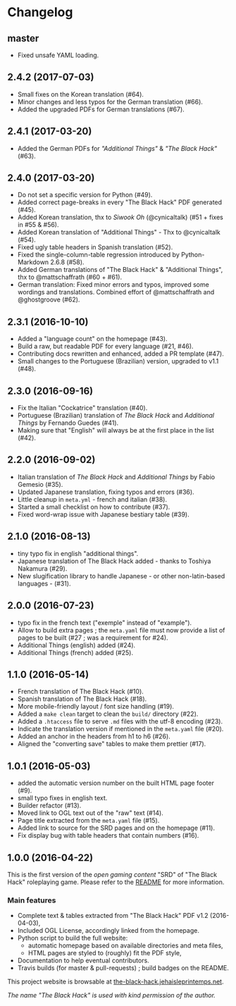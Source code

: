 # Changelog

## master

* Fixed unsafe YAML loading.

## 2.4.2 (2017-07-03)

* Small fixes on the Korean translation (#64).
* Minor changes and less typos for the German translation (#66).
* Added the upgraded PDFs for German translations (#67).

## 2.4.1 (2017-03-20)

* Added the German PDFs for *"Additional Things"* & *"The Black Hack"* (#63).

## 2.4.0 (2017-03-20)

* Do not set a specific version for Python (#49).
* Added correct page-breaks in every "The Black Hack" PDF generated (#45).
* Added Korean translation, thx to *Siwook Oh* (@cynicaltalk) (#51 + fixes in #55 & #56).
* Added Korean translation of "Additional Things" - Thx to @cynicaltalk (#54).
* Fixed ugly table headers in Spanish translation (#52).
* Fixed the single-column-table regression introduced by Python-Markdown 2.6.8 (#58).
* Added German translations of "The Black Hack" & "Additional Things", thx to @mattschaffrath (#60 + #61).
* German translation: Fixed minor errors and typos, improved some wordings and translations. Combined effort of @mattschaffrath and @ghostgroove (#62).

## 2.3.1 (2016-10-10)

* Added a "language count" on the homepage (#43).
* Build a raw, but readable PDF for every language (#21, #46).
* Contributing docs rewritten and enhanced, added a PR template (#47).
* Small changes to the Portuguese (Brazilian) version, upgraded to v1.1 (#48).

## 2.3.0 (2016-09-16)

* Fix the Italian "Cockatrice" translation (#40).
* Portuguese (Brazilian) translation of *The Black Hack* and *Additional Things* by Fernando Guedes (#41).
* Making sure that "English" will always be at the first place in the list (#42).

## 2.2.0 (2016-09-02)

* Italian translation of *The Black Hack* and *Additional Things* by Fabio Gemesio (#35).
* Updated Japanese translation, fixing typos and errors (#36).
* Little cleanup in `meta.yml` - french and italian (#38).
* Started a small checklist on how to contribute (#37).
* Fixed word-wrap issue with Japanese bestiary table (#39).

## 2.1.0 (2016-08-13)

* tiny typo fix in english "additional things".
* Japanese translation of The Black Hack added - thanks to Toshiya Nakamura (#29).
* New slugification library to handle Japanese - or other non-latin-based languages - (#31).

## 2.0.0 (2016-07-23)

* typo fix in the french text ("exemple" instead of "example").
* Allow to build extra pages ; the `meta.yaml` file must now provide a list of pages to be built (#27 ; was a requirement for #24).
* Additional Things (english) added (#24).
* Additional Things (french) added (#25).

## 1.1.0 (2016-05-14)

* French translation of The Black Hack (#10).
* Spanish translation of The Black Hack (#18).
* More mobile-friendly layout / font size handling (#19).
* Added a `make clean` target to clean the `build/` directory (#22).
* Added a `.htaccess` file to serve `.md` files with the utf-8 encoding (#23).
* Indicate the translation version if mentioned in the `meta.yaml` file (#20).
* Added an anchor in the headers from h1 to h6 (#26).
* Aligned the "converting save" tables to make them prettier (#17).

## 1.0.1 (2016-05-03)

* added the automatic version number on the built HTML page footer (#9).
* small typo fixes in english text.
* Builder refactor (#13).
* Moved link to OGL text out of the "raw" text (#14).
* Page title extracted from the ``meta.yaml`` file (#15).
* Added link to source for the SRD pages and on the homepage (#11).
* Fix display bug with table headers that contain numbers (#16).

## 1.0.0 (2016-04-22)

This is the first version of the *open gaming content* "SRD" of "The Black Hack" roleplaying game. Please refer to the [README](README.md) for more information.

### Main features

* Complete text & tables extracted from "The Black Hack" PDF v1.2 (2016-04-03),
* Included OGL License, accordingly linked from the homepage.
* Python script to build the full website:
  * automatic homepage based on available directories and meta files,
  * HTML pages are styled to (roughly) fit the PDF style,
* Documentation to help eventual contributors.
* Travis builds (for master & pull-requests) ; build badges on the README.

This project website is browsable at [the-black-hack.jehaisleprintemps.net](http://the-black-hack.jehaisleprintemps.net/).

*The name "The Black Hack" is used with kind permission of the author.*
